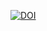 [![DOI](https://zenodo.org/badge/DOI/10.5281/zenodo.14733101.svg)](https://doi.org/10.5281/zenodo.14733101)
